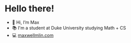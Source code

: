 # Hello there!

- 👋 Hi, I’m Max
- 📚 I'm a student at Duke University studying Math + CS
- 💻 [maxwellmlin.com](https://maxwellmlin.com)
